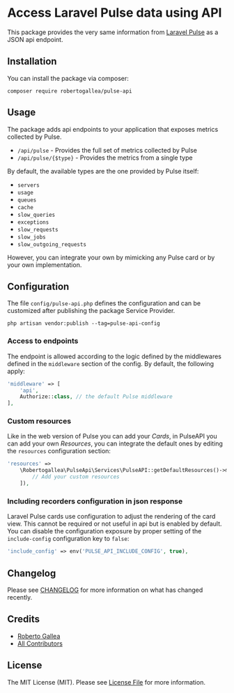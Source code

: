 # Access Laravel Pulse data using API

This package provides the very same information from [Laravel Pulse](https://pulse.laravel.com) as a JSON api endpoint.

## Installation

You can install the package via composer:

```shell
composer require robertogallea/pulse-api
```

## Usage

The package adds api endpoints to your application that exposes metrics collected by Pulse.

- `/api/pulse` - Provides the full set of metrics collected by Pulse
- `/api/pulse/{$type}` - Provides the metrics from a single type

By default, the available types are the one provided by Pulse itself:

- `servers`
- `usage`
- `queues`
- `cache`
- `slow_queries`
- `exceptions`
- `slow_requests`
- `slow_jobs`
- `slow_outgoing_requests`

However, you can integrate your own by mimicking any Pulse card or by your own implementation.

## Configuration

The file `config/pulse-api.php` defines the configuration and can be customized after publishing the package Service 
Provider.

```shell
php artisan vendor:publish --tag=pulse-api-config
```
### Access to endpoints

The endpoint is allowed according to the logic defined by the middlewares defined in the `middleware` section of the 
config. By default, the following apply:

```php
'middleware' => [
    'api',
    Authorize::class, // the default Pulse middleware
],
```

### Custom resources

Like in the web version of Pulse you can add your _Cards_, in PulseAPI you can add your own _Resources_, you can 
integrate the default ones by editing the `resources` configuration section:
```php
'resources' =>
    \Robertogallea\PulseApi\Services\PulseAPI::getDefaultResources()->merge([
        // Add your custom resources
    ]),
```

### Including recorders configuration in json response

Laravel Pulse cards use configuration to adjust the rendering of the card view. This cannot be required or not useful in
api but is enabled by default.
You can disable the configuration exposure by proper setting of the `include-config` configuration key to `false`:

```php
'include_config' => env('PULSE_API_INCLUDE_CONFIG', true),
```

## Changelog

Please see [CHANGELOG](CHANGELOG.md) for more information on what has changed recently.

## Credits

-   [Roberto Gallea](https://github.com/robertogallea)
-   [All Contributors](../../contributors)

## License

The MIT License (MIT). Please see [License File](LICENSE.md) for more information.